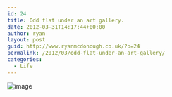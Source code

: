 ```yaml
---
id: 24
title: Odd flat under an art gallery.
date: 2012-03-31T14:17:44+00:00
author: ryan
layout: post
guid: http://www.ryanmcdonough.co.uk/?p=24
permalink: /2012/03/odd-flat-under-an-art-gallery/
categories:
  - Life
---
```

<img class="alignnone" title="" src="http://www.ryanmcdonough.co.uk/wp-content/uploads/2012/03/wpid-20120324_114711.jpg" alt="image" />